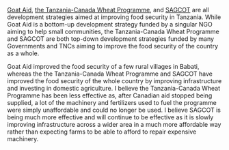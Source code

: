 [Goat Aid](/factFile?id=3), [the Tanzania-Canada Wheat Programme](/factFile?id=2), and [SAGCOT](/factFile?id=4) are all development strategies aimed at improving food security in Tanzania. While Goat Aid is a bottom-up development strategy funded by a singular NGO aiming to help small communities, the Tanzania-Canada Wheat Programme and SAGCOT are both top-down development strategies funded by many Governments and TNCs aiming to improve the food security of the country as a whole.<br>

Goat Aid improved the food security of a few rural villages in Babati, whereas the the Tanzania-Canada Wheat Programme and SAGCOT have improved the food security of the whole country by improving infrastructure and investing in domestic agriculture. I believe the Tanzania-Canada Wheat Programme has been less effective as, after Canadian aid stopped being supplied, a lot of the machinery and fertilizers used to fuel the programme were simply unaffordable and could no longer be used. I believe SAGCOT is being much more effective and will continue to be effective as it is slowly improving infrastructure across a wider area in a much more affordable way rather than expecting farms to be able to afford to repair expensive machinery.